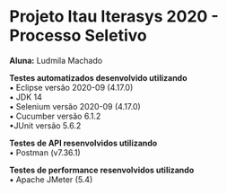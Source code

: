 # Projeto Itau Iterasys 2020 - Processo Seletivo
**Aluna:** Ludmila Machado

**Testes automatizados desenvolvido utilizando** <br />
▪ Eclipse versão 2020-09 (4.17.0) <br />
▪ JDK 14 <br />
▪ Selenium versão 2020-09 (4.17.0) <br />
▪ Cucumber versão 6.1.2 <br />
▪JUnit versão 5.6.2  <br />

**Testes de API resenvolvidos utilizando** <br />
▪ Postman (v7.36.1)

**Testes de performance resenvolvidos utilizando** <br />
▪ Apache JMeter (5.4)

